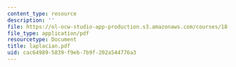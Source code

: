 ```yaml
---
content_type: resource
description: ''
file: https://ol-ocw-studio-app-production.s3.amazonaws.com/courses/18-996-random-matrix-theory-and-its-applications-spring-2004/cac649895839f9eb7b9f202a544776a3_laplacian.pdf
file_type: application/pdf
resourcetype: Document
title: laplacian.pdf
uid: cac64989-5839-f9eb-7b9f-202a544776a3
---
```

